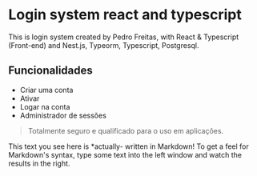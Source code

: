 # Login system react and typescript
This is login system created by Pedro Freitas, with React & Typescript (Front-end) and Nest.js, Typeorm, Typescript, Postgresql.

## Funcionalidades

- Criar uma conta
- Ativar 
- Logar na conta
- Administrador de sessões


> Totalmente seguro e qualificado para o uso em aplicações.

This text you see here is *actually- written in Markdown! To get a feel
for Markdown's syntax, type some text into the left window and
watch the results in the right.
